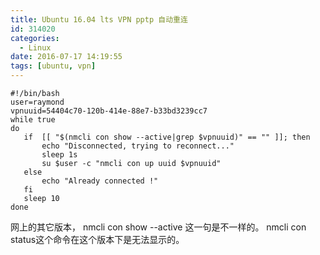 ```yaml
---
title: Ubuntu 16.04 lts VPN pptp 自动重连
id: 314020
categories:
  - Linux
date: 2016-07-17 14:19:55
tags: [ubuntu, vpn]
---
```


 
 ```
#!/bin/bash
user=raymond
vpnuuid=54404c70-120b-414e-88e7-b33bd3239cc7
while true
do
    if  [[ "$(nmcli con show --active|grep $vpnuuid)" == "" ]]; then
        echo "Disconnected, trying to reconnect..."
        sleep 1s 
        su $user -c "nmcli con up uuid $vpnuuid"
    else
        echo "Already connected !"
    fi
    sleep 10
done
```

网上的其它版本， nmcli con show --active 这一句是不一样的。 nmcli con status这个命令在这个版本下是无法显示的。